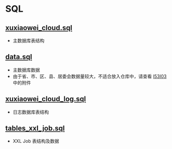 # SQL

## [xuxiaowei_cloud.sql](./1-xuxiaowei_cloud.sql)

- 主数据库表结构

## [data.sql](./2-data.sql)

- 主数据库数据
- 由于省、市、区、县、居委会数据量较大，不适合放入仓库中，请查看 [I53I03](https://gitee.com/xuxiaowei-cloud/xuxiaowei-cloud/issues/I53I03) 中的附件

## [xuxiaowei_cloud_log.sql](./3-xuxiaowei_cloud_log.sql)

- 日志数据库表结构

## [tables_xxl_job.sql](./4-tables_xxl_job.sql)

- XXL Job 表结构及数据
